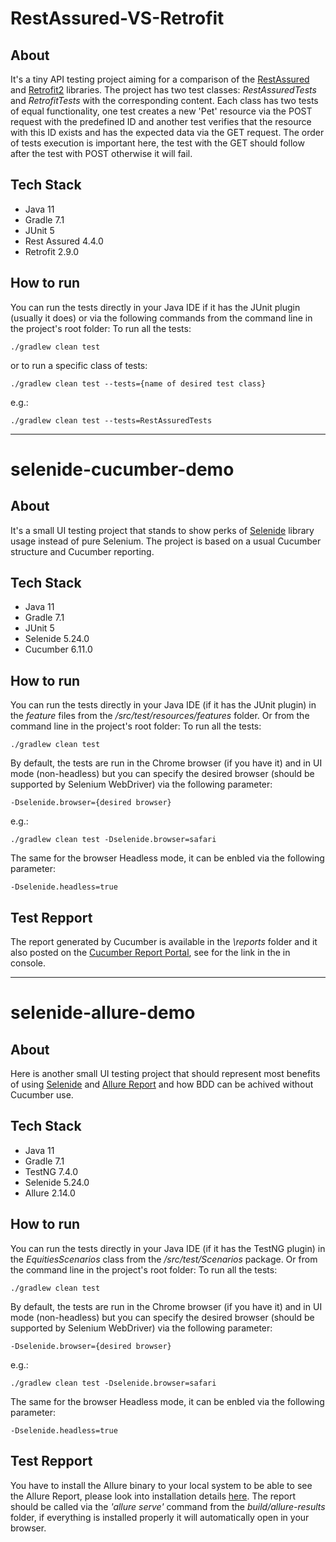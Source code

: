 # RestAssured-VS-Retrofit
## About
It's a tiny API testing project aiming for a comparison of the [RestAssured](https://rest-assured.io) and [Retrofit2](https://square.github.io/retrofit) libraries. The project has two test classes: *RestAssuredTests* and *RetrofitTests* with the corresponding content. Each class has two tests of equal functionality, one test creates a new 'Pet' resource via the POST request with the predefined ID and another test verifies that the resource with this ID exists and has the expected data via the GET request. The order of tests execution is important here, the test with the GET should follow after the test with POST otherwise it will fail.

## Tech Stack
* Java 11
* Gradle 7.1
* JUnit 5
* Rest Assured 4.4.0
* Retrofit 2.9.0

## How to run
You can run the tests directly in your Java IDE if it has the JUnit plugin (usually it does) or via the following commands from the command line in the project's root folder:
To run all the tests:
```
./gradlew clean test
```
or to run a specific class of tests:
```
./gradlew clean test --tests={name of desired test class}
```
e.g.: 
```
./gradlew clean test --tests=RestAssuredTests
```

_______________________________________________________________________________________


# selenide-cucumber-demo
## About
It's a small UI testing project that stands to show perks of [Selenide](https://selenide.org) library usage instead of pure Selenium. The project is based on a usual Cucumber structure and Cucumber reporting. 

## Tech Stack
* Java 11
* Gradle 7.1
* JUnit 5
* Selenide 5.24.0
* Cucumber 6.11.0

## How to run
You can run the tests directly in your Java IDE (if it has the JUnit plugin) in the *feature* files from the */src/test/resources/features* folder. Or from the command line in the project's root folder:
To run all the tests:
```
./gradlew clean test
```

By default, the tests are run in the Chrome browser (if you have it) and in UI mode (non-headless) but you can specify the desired browser (should be supported by Selenium WebDriver) via the following parameter:
```
-Dselenide.browser={desired browser}
```
e.g.:
```
./gradlew clean test -Dselenide.browser=safari
```
The same for the browser Headless mode, it can be enbled via the following parameter:
```
-Dselenide.headless=true
```

## Test Repport
The report generated by Cucumber is available in the *\reports* folder and it also posted on the [Cucumber Report Portal](https://reports.cucumber.io), see for the link in the in console.


___________________________________________________________________________________________


# selenide-allure-demo
## About
Here is another small UI testing project that should represent most benefits of using [Selenide](https://selenide.org) and [Allure Report](https://github.com/allure-framework) and how BDD can be achived without Cucumber use.

## Tech Stack
* Java 11
* Gradle 7.1
* TestNG 7.4.0
* Selenide 5.24.0
* Allure 2.14.0

## How to run
You can run the tests directly in your Java IDE (if it has the TestNG plugin) in the *EquitiesScenarios* class from the */src/test/Scenarios* package. Or from the command line in the project's root folder:
To run all the tests:
```
./gradlew clean test
```

By default, the tests are run in the Chrome browser (if you have it) and in UI mode (non-headless) but you can specify the desired browser (should be supported by Selenium WebDriver) via the following parameter:
```
-Dselenide.browser={desired browser}
```
e.g.:
```
./gradlew clean test -Dselenide.browser=safari
```
The same for the browser Headless mode, it can be enbled via the following parameter:
```
-Dselenide.headless=true
```

## Test Repport
You have to install the Allure binary to your local system to be able to see the Allure Report, please look into installation details [here](https://github.com/allure-framework/allure2). The report should be called via the *'allure serve'* command from the *build/allure-results* folder, if everything is installed properly it will automatically open in your browser.
